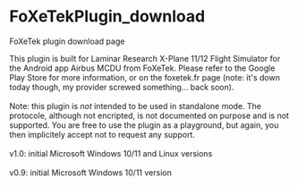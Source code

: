 # FoXeTekPlugin_download
FoXeTek plugin download page

This plugin is built for Laminar Research X-Plane 11/12 Flight Simulator for the Android app Airbus MCDU from FoXeTek. Please refer to the Google Play Store for more information, or on the foxetek.fr page (note: it's down today though, my provider screwed something... back soon).<br><br>
Note: this plugin is *not* intended to be used in standalone mode. The protocole, although not encripted, is not documented on purpose and is not supported. You are free to use the plugin as a playground, but again, you then implicitely accept not to request any support.<br><br>
v1.0: initial Microsoft Windows 10/11 and Linux versions<br><br>
v0.9: initial Microsoft Windows 10/11 version
